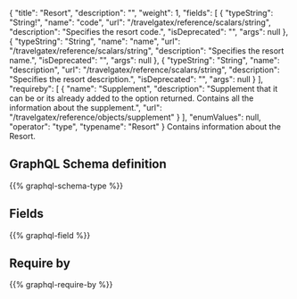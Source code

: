 {
  "title": "Resort",
  "description": "",
  "weight": 1,
  "fields": [
    {
      "typeString": "String!",
      "name": "code",
      "url": "/travelgatex/reference/scalars/string",
      "description": "Specifies the resort code.",
      "isDeprecated": "",
      "args": null
    },
    {
      "typeString": "String",
      "name": "name",
      "url": "/travelgatex/reference/scalars/string",
      "description": "Specifies the resort name.",
      "isDeprecated": "",
      "args": null
    },
    {
      "typeString": "String",
      "name": "description",
      "url": "/travelgatex/reference/scalars/string",
      "description": "Specifies the resort description.",
      "isDeprecated": "",
      "args": null
    }
  ],
  "requireby": [
    {
      "name": "Supplement",
      "description": "Supplement that it can be or its already added to the option returned. Contains all the information about the supplement.",
      "url": "/travelgatex/reference/objects/supplement"
    }
  ],
  "enumValues": null,
  "operator": "type",
  "typename": "Resort"
}
Contains information about the Resort.
## GraphQL Schema definition

{{% graphql-schema-type %}}

## Fields

{{% graphql-field %}}

## Require by

{{% graphql-require-by %}}
